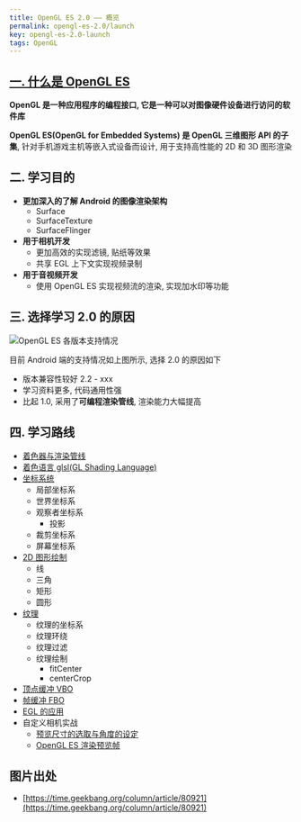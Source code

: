 ```yaml
---
title: OpenGL ES 2.0 —— 概览
permalink: opengl-es-2.0/launch
key: opengl-es-2.0-launch
tags: OpenGL
---
```


## [一. 什么是 OpenGL ES](https://zh.wikipedia.org/wiki/OpenGL_ES)
**OpenGL 是一种应用程序的编程接口, 它是一种可以对图像硬件设备进行访问的软件库**

**OpenGL ES(OpenGL for Embedded Systems) 是 OpenGL 三维图形 API 的子集**, 针对手机游戏主机等嵌入式设备而设计, 用于支持高性能的 2D 和 3D 图形渲染

<!--more-->

## 二. 学习目的
- **更加深入的了解 Android 的图像渲染架构**
  - Surface
  - SurfaceTexture
  - SurfaceFlinger
- **用于相机开发**
  - 更加高效的实现滤镜, 贴纸等效果
  - 共享 EGL 上下文实现视频录制
- **用于音视频开发**
  - 使用 OpenGL ES 实现视频流的渲染, 实现加水印等功能

<!--more-->

## 三. 选择学习 2.0 的原因
![OpenGL ES 各版本支持情况](https://i.loli.net/2019/08/02/5d43e5735d5ed41343.jpg)

目前 Android 端的支持情况如上图所示, 选择 2.0 的原因如下
- 版本兼容性较好 2.2 - xxx
- 学习资料更多, 代码通用性强
- 比起 1.0, 采用了**可编程渲染管线**, 渲染能力大幅提高

## 四. 学习路线
- [着色器与渲染管线](https://sharrychoo.github.io/blog/opengl-es-2.0/rendering-pipeline)
- [着色语言 glsl(GL Shading Language)](https://sharrychoo.github.io/blog/opengl-es-2.0/shading-language)
- [坐标系统](https://sharrychoo.github.io/blog/opengl-es-2.0/coordinates)
  - 局部坐标系
  - 世界坐标系
  - 观察者坐标系
    - 投影 
  - 裁剪坐标系
  - 屏幕坐标系
- [2D 图形绘制](https://sharrychoo.github.io/blog/opengl-es-2.0/2d-shapes)
  - 线
  - 三角
  - 矩形
  - 圆形
- [纹理](https://sharrychoo.github.io/blog/opengl-es-2.0/texture)
  - 纹理的坐标系
  - 纹理环绕
  - 纹理过滤
  - 纹理绘制
    - fitCenter
    - centerCrop
- [顶点缓冲 VBO](https://sharrychoo.github.io/blog/opengl-es-2.0/vertex-buffer)
- [帧缓冲 FBO](https://sharrychoo.github.io/blog/opengl-es-2.0/frame-buffer)
- [EGL 的应用](https://sharrychoo.github.io/blog/opengl-es-2.0/egl)
- 自定义相机实战
  - [预览尺寸的选取与角度的设定](https://sharrychoo.github.io/blog/opengl-es-2.0/practice-camera-size-choose-and-rotation)
  - [OpenGL ES 渲染预览帧](https://sharrychoo.github.io/blog/opengl-es-2.0/practice-camera-surface-texture-renderer)

## 图片出处
- [https://time.geekbang.org/column/article/80921](https://time.geekbang.org/column/article/80921)